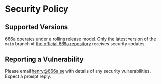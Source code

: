 # Security Policy

## Supported Versions

666a operates under a rolling release model. Only the latest version of the `main` branch of [the official 666a repository](https://github.com/666ase/666a) receives security updates.

## Reporting a Vulnerability

Please email [henry@666a.se](mailto:henry@666a.se) with details of any security vulnerabilities. Expect a prompt reply. 
